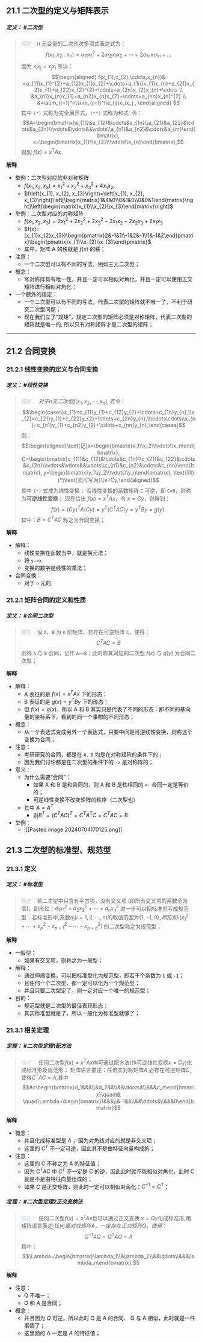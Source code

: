 ## 21.1 二次型的定义与矩阵表示
##### **定义**： #二次型 
> <font color="#ccc1d9">描述：</font>n 元变量的二次齐次多项式表达式为：
> $$f(x_1,x_2...x_n)=a_{11}x_1^2+2a_{12}x_{1}x_{2}+\cdots+2a_{1n}x_{1}x_{n}+...$$
> 因为 $x_ix_j=x_jx_i$ 所以：$$\begin{aligned}
f(x_{1},x_{2},\cdots,x_{n})& =a_{11}x_{1}^{2}+a_{12}x_{1}x_{2}+\cdots+a_{1n}x_{1}x_{n}+a_{21}x_{2}x_{1}+a_{22}x_{2}^{2}+\cdots+a_{2n}x_{2}x_{n}+\cdots  \\
&a_{n1}x_{n}x_{1}+a_{n2}x_{n}x_{2}+\cdots+a_{nn}x_{n}^{2} \\
&=\sum_{i=1}^n\sum_{j=1}^na_{ij}x_ix_j ,
\end{aligned}
$$
  其中 `(*)` 式称为完全展开式，`(**)` 式称为和式 .令：$$A=\begin{bmatrix}a_{11}&a_{12}&\cdots&a_{1n}\\a_{21}&a_{22}&\cdots&a_{2n}\\\vdots&\vdots&&\vdots\\a_{n1}&a_{n2}&\cdots&a_{m}\end{bmatrix}, x=\begin{bmatrix}x_{1}\\x_{2}\\\vdots\\x_{n}\end{bmatrix},$$得到 $f\left(x\right)=x^{\mathrm{T}}Ax.$

**解释**
+ 举例：二次型对应的非对称矩阵
	+ $f(x_1,x_2,x_3)=x_1^2+x_2^2+x_3^2+4x_1x_2,$
	+ $f\left(x_{1}, x_{2}, x_{3}\right)=\left[x_{1}, x_{2}, x_{3}\right]\left[\begin{matrix}1&4&0\\0&1&0\\0&0&1\end{matrix}\right]\left[\begin{matrix}x_{1}\\x_{2}\\x_{3}\end{matrix}\right]$
+ 举例：二次型对应的对称矩阵 
	+ $f\left(x_{1},x_{2},x_{3}\right)=2x_{1}^{2}+2x_{2}^{2}+2x_{3}^{2}-2x_{1}x_{2}-2x_{2}x_{3}+2x_{1}x_{3}$
	+ $f(x)=(x_{1}x_{2}x_{3})\begin{pmatrix}2&-1&1\\-1&2&-1\\1&-1&2\end{pmatrix}\begin{pmatrix}x_{1}\\x_{2}\\x_{3}\end{pmatrix}$
	+ 其中，矩阵 A 的秩就是 $f(x)$ 的秩；
+ 注意：
	+ 一个二次型可以有不同的写法，例如三元二次型；
+ 概念： 
	+ 写对称阵具有唯一性，并且一定可以相似对角化，并且一定可以使用正交矩阵进行相似对角化；
+ 一个额外的规定： 
	+ 一个二次型可以有不同的写法，代表二次型的矩阵就不唯一了，不利于研究二次型问题； 
	+ 现在我们立了“规矩”，规定二次型的矩阵必须是对称矩阵，代表二次型的矩阵就是唯一的, 所以只有对称矩阵才是二次型的矩阵；

---

## 21.2 合同变换
### 21.2.1 线性变换的定义与合同变换 
##### **定义**： #线性变换 
> <font color="#ccc1d9">描述：</font> $对于n元二次型f\left(x_{1},x_{2},\cdots,x_{n}\right),若令$：
> $$\begin{cases}x_{1}=c_{11}y_{1}+c_{12}y_{2}+\cdots+c_{1n}y_{n},\\x_{2}=c_{21}y_{1}+c_{22}y_{2}+\cdots+c_{2n}y_{n},\\\cdots\cdots\\x_{n}=c_{n1}y_{1}+c_{n2}y_{2}+\cdots+c_{nn}y_{n},\end{cases}$$
> 则：$$\begin{aligned}\text{记}x=\begin{bmatrix}x_1\\x_2\\\vdots\\x_n\end{bmatrix}, C=\begin{bmatrix}c_{11}&c_{12}&\cdots&c_{1n}\\c_{21}&c_{22}&\cdots&c_{2n}\\\vdots&\vdots&&\vdots\\c_{n1}&c_{n2}&\cdots&c_{nn}\end{bmatrix}, y=\begin{bmatrix}y_1\\y_2\\\vdots\\y_n\end{bmatrix}, \text{则}(*)\text{式可写为}\\x=Cy,\end{aligned}$$
> 其中 `(*)` 式成为线性变换；
> 若线性变换的系数矩阵 `C` 可逆，即 `C≠0`，则称为**可逆线性变换**；
> 现在给出 $f(x)=x^TAx$，令 $x=Cy$，则得到：$$
f\left(x\right)=\left(Cy\right)^{T}A\left(Cy\right)=y^{T}\left(C^{T}AC\right)y=y^{T}By=g(y).
$$
  其中：$B=C^TAC$ 称之为合同变换；

**解释**
+ 解释： 
	+ 线性变换在函数当中，就是换元法；
	+ 将 `y->x`
	+ 变换的数字是线性的乘法； 
+ 合同变换： 
	+ 对于 `n` 元的

### 21.2.1 矩阵合同的定义和性质
##### **定义**： #合同二次型 
> <font color="#ccc1d9">描述：</font>设 `A, B` 为 `n` 阶矩阵，若存在可逆矩阵 `C`，使得：$$C^TAC=B$$
> 则称 `A` 与 `B` 合同，记作 `A~=B`；此时称其对应的二次型 $f(x)$ 与 $g(y)$ 为合同二次型；

**解释**
+ 解释： 
	+ A 表征的是 $f(x)=x^TAx$ 下的形态；
	+ B 表征的是 $g(x)=y^TBy$ 下的形态； 
	+ 但 $f(x)=g(x)$，所以 A 和 B 其实只是代表了不同的形态：即不同的基向量的坐标系下，看到的同一个事物的不同形态；
+ 概念： 
	+ 从一个表达式变成另外一个表达式，只要中间是可逆线性变换，则称这个变换为合同；
+ 注意： 
	+ 考研研究的合同，都是在 `A、B` 均是在对称矩阵的条件下的；
	+ 因为我们讨论都是在二次型的条件下的 `->` 是对称阵的；
+ 意义： 
	+ 为什么需要“合同”：
		+ 如果 A 和 B 是和合同的，则 A 和 B 是秩相同的 `<-` 合同一定是等价的；
		+ 可逆线性变换不改变矩阵的秩序（二次型也）
	+ 其中 $A=A^T$ 
		+ 则$B^{T}=\left(C^{T}AC\right)^{T}=C^{T}A^{T}C=C^{T}AC=B$
+ 举例： 
	+ ![[Pasted image 20240704170125.png]]

## 21.3 二次型的标准型、规范型
### 21.3.1 定义 
##### **定义**： #标准型 
> <font color="#ccc1d9">描述：</font>若二次型中只含有平方项，没有交叉项 (即所有交叉项的系数全为零)，即形如：$d_{1}x_{1}^{2}+d_{2}x_{2}^{2}+\cdots+d_{n}x_{n}^{2}$
> 进一步可以把标准型写成规范型：$\text{若标准形中,系数}d_i\left(i=1,2,\cdots,n\right)\text{的取值范围为}\left\{1,-1,0\right\},即形如\square\left(x_{1}^{2}+\cdots+x_{p}^{2}-x_{p+1}^{2}-\cdots-x_{p+d}^{2}\right)$ 
> 的二次型称之为规范型；

**解释**
+ 一般型： 
	+ 如果有交叉项，则称之为一般型；
+ 解释： 
	+ 通过伸缩变换，可以把标准型化为规范型，即若干个系数为 `1` 或 `-1`；
	+ 且任何一个二次型，都一定可以化为一个规范型；
	+ 并且只要二次型定了，则一定对应一个唯一的规范型；
+ 目的： 
	+ 规范型就是二次型的最佳表现形态；
	+ 其实标准型就是了，所以一般化为标准型就够了；

### 21.3.1 相关定理
##### **定理**： #二次型定理1配方法 
> <font color="#8db3e2"><font color="#c6d9f0">描述：</font></font> $\text{任何二次型}f(x)=x^TAx\text{均可通过配方法}(\text{作可逆线性变换}x=Cy)\text{化成标准形及规范形}；$
> 矩阵语言描述：$\text{任何实对称矩阵}A\text{,必存在可逆矩阵}C\text{,使得}C^\mathrm{T}AC=\Lambda\text{,其中}$
> $$A=\begin{bmatrix}d_1&&&\\&d_2&&\\&&\ddots&\\&&&d_n\end{bmatrix}\quad或\quad\Lambda=\begin{bmatrix}1&&&\\&-1&&\\&&\ddots&\\&&&0\end{bmatrix}$$

**解释**
+ 概念： 
	+ 并且化成标准型是 $\Lambda$ ，因为对角线对应的就是非交叉项；
	+ 这里的 $C^T$ 不一定可逆，因此其不是由特征向量构成的；
+ 注意：
	+ 这里的 C 不称之为 A 的特征值；
	+ 因为 $C^\mathrm{T}AC$ 中 $C^T$ 不一定是 C 的逆，因此此时就不能相似对角化，此时 C 就是不是由特征向量组成的； 
	+ 如果 $C$ 是正交矩阵，则此时一定可以相似对角化：$C^{-1}=C^T$； 

##### **定理**： #二次型定理2正交变换法  
> <font color="#8db3e2"><font color="#c6d9f0">描述：</font></font> $\text{任何二次型}f\left(x\right)=x^{\intercal}Ax\text{也可以通过正交变换 }x=Qy\text{化成标准形,用矩阵语言表述:任何}是对成矩阵A，一定存在正交矩阵Q，使得：$
> $$Q^{-1}AQ=Q^{T}AQ=\Lambda$$
> 其中：$$\Lambda=\begin{bmatrix}\lambda_1\\&\lambda_2\\&&\ddots\\&&&\lambda_n\end{bmatrix}.$$

**解释**
+ 注意： 
	+ Q 不唯一；
	+ $Q$ 和 $A$ 是合同；
+ 概念： 
	+ 并且因为 $Q$ 可逆，所以此时 Q 是 A 的合同、 Q 与 A 相似，此时就是一件事情了；
	+ 这里面的 $\Lambda$ 一定是 $A$ 的特征值； 